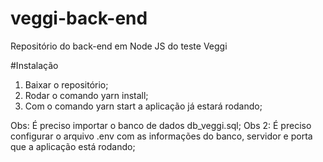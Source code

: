 # veggi-back-end
Repositório do back-end em Node JS do teste Veggi

#Instalação
1. Baixar o repositório;
2. Rodar o comando yarn install;
3. Com o comando yarn start a aplicação já estará rodando;

Obs: É preciso importar o banco de dados db_veggi.sql;
Obs 2: É preciso configurar o arquivo .env com as informações do banco, servidor e porta que a aplicação está rodando;
